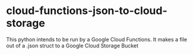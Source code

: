 # cloud-functions-json-to-cloud-storage
This python intends to be run by a Google Cloud Functions. It makes a file out of a .json struct to a Google Cloud Storage Bucket
